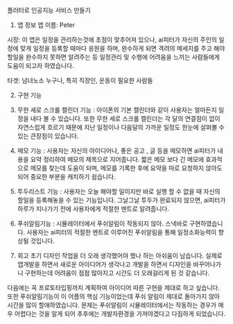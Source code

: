 플러터로 인공지능 서비스 만들기
1. 앱 정보
앱 이름: Peter

시장: 이 앱은 일정을 관리하는것에 초점이 맞추어져 있으나, ai피터가 자신의 주인의 일정에 맞게 일정을 등록할 때마다 응원을 하며, 완수하게 되면 격려의 메세지를 주고 해야할일을 완수하지 못하면 알려주는 등 일정관리 및 수행에 어려움을 느끼는 사람들에게 도움이 되고자 하였습니다. 

타겟: 남녀노소 누구나, 특히 직장인, 운동이 필요한 사람들

2. 구현 기능

1. 무한 세로 스크롤 캘린더 기능 : 아이폰의 기본 캘린더와 같이 사용자는 얼마든지 일정을 내다 볼 수 있습니다. 또한 무한 세로 스크롤 캘린더는 각 달의 연결점이 없이 자연스럽게 흐르기 때문에 지난 일정이나 다음달의 가까운 일정도 한눈에 살펴볼 수 있는 큰장점이 있습니다.
2. 메모 기능 : 사용자는 자신의 아이디어나, 좋은 공고 , 글 등을 메모하면 ai피터가 내용을 요약 정리하여 메모의 제목으로 지어줍니다. 짧은 메모 보다 긴 메모에 효과적으로 메모를 찾는데 도움이 되며, 메모를 기록한 후에 요약을 따로 요청하지 않아도 되어 중요한 부분을 캐치하기 쉽습니다.
3. 투두리스트 기능 : 사용자는 오늘 해야할 일이지만 바로 실행 할 수 없을 때 자신의 할일을 등록해놓을 수 있는 기능입니다. 그날그날 투두가 완료되지 않으면, ai피터가 하루가 지나가기 전에 사용자에게 적절한 멘트로 알려줍니다.
4. 푸쉬알림기능 : 시뮬레이터에서 푸쉬알림이 작동되지 않아. 스낵바로 구현하였습니다. 사용자는 ai피터의 적절한 멘트로 이루어진 푸쉬알림을 통해 일정소화능력이 향상될 것입니다. 

3. 회고
초기 디자인 작업을 더 오래 생각했어야 했나 하는 아쉬움이 남습니다. 실제로 앱개발을 하면서 새로운 아이디어가 생각나고 개발을 하면서 디자인을 바꾸어나가니 구현하는데 어려움이 점점 많아지고 시간도 더 오래걸리게 된 것 같습니다.

다음에는 꼭 프로토타입핑까지 계획하여 아이디어 따른 구현을 제대로 하고 싶습니다. 또한 푸쉬알림기능이 이 어플의 핵심 기능이었는데 푸쉬 알림이 제대로 돌아가지 않아 시간을 많이 할애하였습니다. 문제는 푸쉬알림이 시뮬레이터에서는 작동하는 경우가 매우 어렵다는 것을 알게 되어 추후에는 개발자환경을 가져야겠다고 다짐하게 되었습니다.
